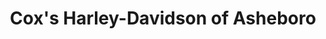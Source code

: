 ---
title: "Cox's Harley-Davidson of Asheboro"
url: /asheboro/coxs-harley-davidson-of-asheboro/
shop: motorcycle
---